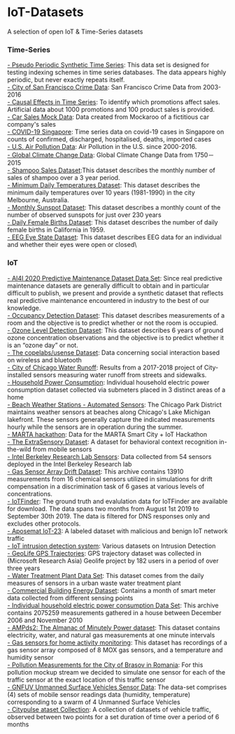 # IoT-Datasets
A selection of open IoT & Time-Series datasets


### Time-Series
[- Pseudo Periodic Synthetic Time Series](https://data.world/uci/pseudo-periodic-synthetic-time-series): This data set is designed for testing indexing schemes in time series databases. The data appears highly periodic, but never exactly repeats itself.\
[- City of San Francisco Crime Data](https://data.sfgov.org/Public-Safety/Police-Department-Incident-Reports-Historical-2003/tmnf-yvry): San Francisco Crime Data from 2003-2016\
[- Causal Effects in Time Series](https://data.world/data-society/causal-effects-in-time-series): To identify which promotions affect sales. Artificial data about 1000 promotions and 100 product sales is provided.\
[- Car Sales Mock Data](https://data.world/vizwiz/car-sales-mock-data): Data created from Mockaroo of a fictitious car company's sales\
[- COVID-19 Singapore](https://data.world/hxchua/covid-19-singapore): Time series data on covid-19 cases in Singapore on counts of confirmed, discharged, hospitalised, deaths, imported cases\
[- U.S.  Air Pollution Data](https://www.kaggle.com/sogun3/uspollution): Air Pollution in the U.S. since 2000-2016.\
[- Global Climate Change Data](https://data.world/data-society/global-climate-change-data): Global Climate Change Data from 1750－2015\
[- Shampoo Sales Dataset](https://raw.githubusercontent.com/jbrownlee/Datasets/master/shampoo.csv):This dataset describes the monthly number of sales of shampoo over a 3 year period.\
[- Minimum Daily Temperatures Dataset](https://raw.githubusercontent.com/jbrownlee/Datasets/master/daily-min-temperatures.csv): This dataset describes the minimum daily temperatures over 10 years (1981-1990) in the city Melbourne, Australia.\
[- Monthly Sunspot Dataset](https://raw.githubusercontent.com/jbrownlee/Datasets/master/monthly-sunspots.csv): This dataset describes a monthly count of the number of observed sunspots for just over 230 years\
[- Daily Female Births Dataset](https://raw.githubusercontent.com/jbrownlee/Datasets/master/daily-total-female-births.csv): This dataset describes the number of daily female births in California in 1959.\
[- EEG Eye State Dataset](https://archive.ics.uci.edu/ml/datasets/EEG+Eye+State): This dataset describes EEG data for an individual and whether their eyes were open or closed\


### IoT
[- AI4I 2020 Predictive Maintenance Dataset Data Set](https://archive.ics.uci.edu/ml/datasets/AI4I+2020+Predictive+Maintenance+Dataset): Since real predictive maintenance datasets are generally difficult to obtain and in particular difficult to publish, we present and provide a synthetic dataset that reflects real predictive maintenance encountered in industry to the best of our knowledge.\
[- Occupancy Detection Dataset](https://archive.ics.uci.edu/ml/datasets/Occupancy+Detection+): This dataset describes measurements of a room and the objective is to predict whether or not the room is occupied.\
[- Ozone Level Detection Dataset](https://archive.ics.uci.edu/ml/datasets/Ozone+Level+Detection): This dataset describes 6 years of ground ozone concentration observations and the objective is to predict whether it is an “ozone day” or not.\
[- The copelabs/usense Dataset](https://crawdad.org/copelabs/usense/20170127/): Data concerning social interaction based on wireless and bluetooth\
[- City of Chicago Water Runoff](https://data.cityofchicago.org/Environment-Sustainable-Development/Smart-Green-Infrastructure-Monitoring-Sensors-Hist/ggws-77ih): Results from a 2017-2018 project of City-installed sensors measuring water runoff from streets and sidewalks.\
[- Household Power Consumption](https://data.world/databeats/household-power-consumption): Individual household electric power consumption dataset collected via submeters placed in 3 distinct areas of a home\
[- Beach Weather Stations - Automated Sensors](https://data.cityofchicago.org/Parks-Recreation/Beach-Weather-Stations-Automated-Sensors/k7hf-8y75): The Chicago Park District maintains weather sensors at beaches along Chicago's Lake Michigan lakefront. These sensors generally capture the indicated measurements hourly while the sensors are in operation during the summer.\
[- MARTA hackathon](https://data.world/brentbrewington/marta-hackathon): Data for the MARTA Smart City + IoT Hackathon\
[- The ExtraSensory Dataset](http://extrasensory.ucsd.edu/): A dataset for behavioral context recognition in-the-wild from mobile sensors\
[- Intel Berkeley Research Lab Sensors](https://www.kaggle.com/caesarlupum/iot-sensordata): Data collected from 54 sensors deployed in the Intel Berkeley Research lab\
[- Gas Sensor Array Drift Dataset](https://archive.ics.uci.edu/ml/datasets/Gas+Sensor+Array+Drift+Dataset): This archive contains 13910 measurements from 16 chemical sensors utilized in simulations for drift compensation in a discrimination task of 6 gases at various levels of concentrations.      
[- IoTFinder](https://yourthings.info/data/): The ground truth and evalulation data for IoTFinder are available for download. The data spans two months from August 1st 2019 to September 30th 2019. The data is filtered for DNS responses only and excludes other protocols.\
[- Aposemat IoT-23](https://www.stratosphereips.org/datasets-iot23): A labeled dataset with malicious and benign IoT network traffic\
[- IoT intrusion detection system](https://github.com/AbertayMachineLearningGroup/network-threats-taxonomy/tree/master/Datasets): Various datasets on Intrusion Detection\
[- GeoLife GPS Trajectories](https://www.microsoft.com/en-us/download/details.aspx?id=52367): GPS trajectory dataset was collected in (Microsoft Research Asia) Geolife project by 182 users in a period of over three years\
[- Water Treatment Plant Data Set](https://archive.ics.uci.edu/ml/datasets/Water+Treatment+Plant): This dataset comes from the daily measures of sensors in a urban waste water treatment plant\
[- Commercial Building Energy Dataset](https://combed.github.io/): Contains a month of smart meter data collected from different sensing points\
[- Individual household electric power consumption Data Set](https://archive.ics.uci.edu/ml/datasets/Individual+household+electric+power+consumption): This archive contains 2075259 measurements gathered in a house between December 2006 and November 2010\
[- AMPds2: The Almanac of Minutely Power dataset](https://dataverse.harvard.edu/dataset.xhtml?persistentId=doi:10.7910/DVN/FIE0S4): This dataset contains electricity, water, and natural gas measurements at one minute intervals\
[- Gas sensors for home activity monitoring](https://archive.ics.uci.edu/ml/datasets/Gas+sensors+for+home+activity+monitoring): This dataset has recordings of a gas sensor array composed of 8 MOX gas sensors, and a temperature and humidity sensor\
[- Pollution Measurements for the City of Brasov in Romania](http://iot.ee.surrey.ac.uk:8080/datasets.html#pollution): For this pollution mockup stream we decided to simulate one sensor for each of the traffic sensor at the exact location of this traffic sensor\
[- GNFUV Unmanned Surface Vehicles Sensor Data](https://archive.ics.uci.edu/ml/datasets/GNFUV+Unmanned+Surface+Vehicles+Sensor+Data): The data-set comprises (4) sets of mobile sensor readings data (humidity, temperature) corresponding to a swarm of 4 Unmanned Surface Vehicles\
[- Citypulse ataset Collection](http://iot.ee.surrey.ac.uk:8080/datasets.html#traffic): A collection of datasets of vehicle traffic, observed between two points for a set duration of time over a period of 6 months

